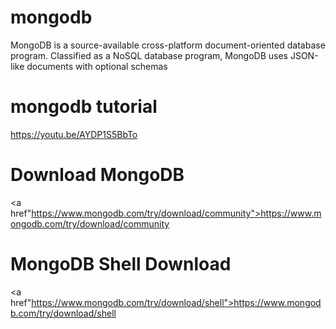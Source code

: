 # mongodb
MongoDB is a source-available cross-platform document-oriented database program. Classified as a NoSQL database program, MongoDB uses JSON-like documents with optional schemas

# mongodb tutorial
<a href="https://youtu.be/AYDP1S5BbTo">https://youtu.be/AYDP1S5BbTo</a>

# Download MongoDB
<a href"https://www.mongodb.com/try/download/community">https://www.mongodb.com/try/download/community</a>

# MongoDB Shell Download
<a href"https://www.mongodb.com/try/download/shell">https://www.mongodb.com/try/download/shell</a>
